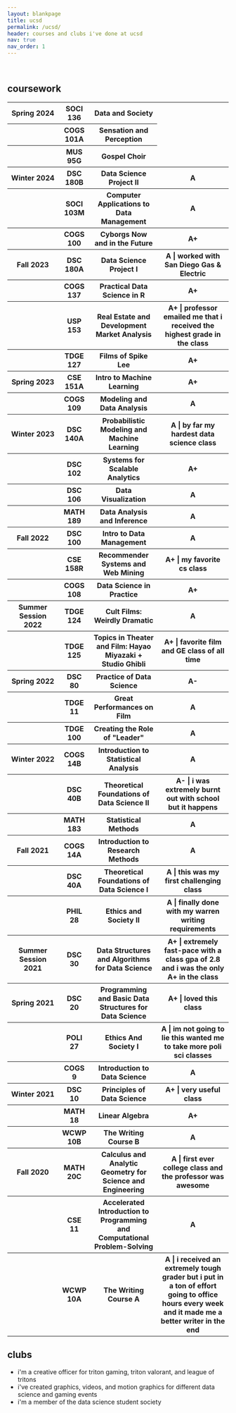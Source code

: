 ```yaml
---
layout: blankpage
title: ucsd
permalink: /ucsd/
header: courses and clubs i've done at ucsd
nav: true
nav_order: 1
---
```

<br>
<h2>coursework</h2>
<div class="table-responsive">
    <table class="table table-sm table-borderless">
        <!-- Spring2024 -->
        <tr>
          <th><b>Spring 2024</b></th>
          <th>SOCI 136</th>
          <th>Data and Society</th>
        </tr>
        <tr>
          <th></th>
          <th>COGS 101A</th>
          <th>Sensation and Perception</th>
        </tr>
        <tr>
          <th></th>
          <th>MUS 95G</th>
          <th>Gospel Choir</th>
        </tr>
        <!-- Winter2024 -->
        <tr>
          <th><b>Winter 2024</b></th>
          <th>DSC 180B</th>
          <th>Data Science Project II</th>
          <th class="course-desc">A</th>
        </tr>
        <tr>
          <th></th>
          <th>SOCI 103M</th>
          <th>Computer Applications to Data Management</th>
          <th class="course-desc">A</th>
        </tr>
        <tr>
          <th></th>
          <th>COGS 100</th>
          <th>Cyborgs Now and in the Future</th>
          <th class="course-desc">A+ </th>
        </tr>
        <!-- Fall2023 -->
        <tr>
          <th><b>Fall 2023</b></th>
          <th>DSC 180A</th>
          <th>Data Science Project I</th>
          <th class="course-desc">A | worked with San Diego Gas & Electric</th>
        </tr>
        <tr>
          <th></th>
          <th>COGS 137</th>
          <th>Practical Data Science in R</th>
          <th class="course-desc">A+</th>
        </tr>
        <tr>
          <th></th>
          <th>USP 153</th>
          <th>Real Estate and Development Market Analysis</th>
          <th class="course-desc">A+ | professor emailed me that i received the highest grade in the class</th>
        </tr>
        <tr>
          <th></th>
          <th>TDGE 127</th>
          <th>Films of Spike Lee</th>
          <th class="course-desc">A+</th>
        </tr>
        <!-- Spring2023 -->
        <tr>
          <th><b>Spring 2023</b></th>
          <th>CSE 151A</th>
          <th>Intro to Machine Learning</th>
          <th class="course-desc">A+</th>
        </tr>
        <tr>
          <th></th>
          <th>COGS 109</th>
          <th>Modeling and Data Analysis</th>
          <th class="course-desc">A</th>
        </tr>
        <!-- Winter2023 -->
        <tr>
          <th><b>Winter 2023</b></th>
          <th>DSC 140A</th>
          <th>Probabilistic Modeling and Machine Learning</th>
          <th class="course-desc">A | by far my hardest data science class</th>
        </tr>
        <tr>
          <th></th>
          <th>DSC 102</th>
          <th>Systems for Scalable Analytics</th>
          <th class="course-desc">A+</th>
        </tr>
        <tr>
          <th></th>
          <th>DSC 106</th>
          <th>Data Visualization</th>
          <th class="course-desc">A</th> 
        </tr>
        <tr>
          <th></th>
          <th>MATH 189</th>
          <th>Data Analysis and Inference</th>
          <th class="course-desc">A</th> 
        </tr>
        <!-- Fall2022 -->
        <tr>
          <th><b>Fall 2022</b></th>
          <th>DSC 100</th>
          <th>Intro to Data Management</th>
          <th class="course-desc">A</th>
        </tr>
        <tr>
          <th></th>
          <th>CSE 158R</th>
          <th>Recommender Systems and Web Mining</th>
          <th class="course-desc">A+ | my favorite cs class</th>
        </tr>
        <tr>
          <th></th>
          <th>COGS 108</th>
          <th>Data Science in Practice</th>
          <th class="course-desc">A+</th> 
        </tr>
        <!-- Summer Session 2022 -->
        <tr>
          <th><b>Summer Session 2022</b></th>
          <th>TDGE 124</th>
          <th>Cult Films: Weirdly Dramatic</th>
          <th class="course-desc">A</th>
        </tr>
        <tr>
          <th></th>
          <th>TDGE 125</th>
          <th>Topics in Theater and Film: Hayao Miyazaki + Studio Ghibli</th>
          <th class="course-desc">A+ | favorite film and GE class of all time</th>
        </tr>
        <!-- Spring2022 -->
        <tr>
          <th><b>Spring 2022</b></th>
          <th>DSC 80</th>
          <th>Practice of Data Science</th>
          <th class="course-desc">A-</th>
        </tr>
        <tr>
          <th></th>
          <th>TDGE 11</th>
          <th>Great Performances on Film</th>
          <th class="course-desc">A</th>
        </tr>
        <tr>
          <th></th>
          <th>TDGE 100</th>
          <th>Creating the Role of "Leader"</th>
          <th class="course-desc">A</th> 
        </tr>
        <!-- Winter2022 -->
        <tr>
          <th><b>Winter 2022</b></th>
          <th>COGS 14B</th>
          <th>Introduction to Statistical Analysis</th>
          <th class="course-desc">A</th>
        </tr>
        <tr>
          <th></th>
          <th>DSC 40B</th>
          <th>Theoretical Foundations of Data Science II</th>
          <th class="course-desc">A- | i was extremely burnt out with school but it happens</th>
        </tr>
        <tr>
          <th></th>
          <th>MATH 183</th>
          <th>Statistical Methods</th>
          <th class="course-desc">A</th> 
        </tr>
        <!-- Fall2021-->
        <tr>
          <th><b>Fall 2021</b></th>
          <th>COGS 14A</th>
          <th>Introduction to Research Methods</th>
          <th class="course-desc">A</th>
        </tr>
        <tr>
          <th></th>
          <th>DSC 40A</th>
          <th>Theoretical Foundations of Data Science I</th>
          <th class="course-desc">A | this was my first challenging class</th>
        </tr>
        <tr>
          <th></th>
          <th>PHIL 28</th>
          <th>Ethics and Society II</th>
          <th class="course-desc">A | finally done with my warren writing requirements</th>
        </tr>
        <!-- Summer Session 2021 -->
        <tr>
          <th><b>Summer Session 2021</b></th>
          <th>DSC 30</th>
          <th>Data Structures and Algorithms for Data Science</th>
          <th class="course-desc">A+ | extremely fast-pace with a class gpa of 2.8 and i was the only A+ in the class</th>
        </tr>
        <!-- Spring2021 -->
        <tr>
          <th><b>Spring 2021</b></th>
          <th>DSC 20</th>
          <th>Programming and Basic Data Structures for Data Science</th>
          <th class="course-desc">A+ | loved this class</th>
        </tr>
        <tr>
          <th></th>
          <th>POLI 27</th>
          <th>Ethics And Society I</th>
          <th class="course-desc">A | im not going to lie this wanted me to take more poli sci classes</th>
        </tr>
        <tr>
          <th></th>
          <th>COGS 9</th>
          <th>Introduction to Data Science</th>
          <th class="course-desc">A</th>
        </tr>
        <!-- Winter2021 -->
        <tr>
          <th><b>Winter 2021</b></th>
          <th>DSC 10</th>
          <th>Principles of Data Science</th>
          <th class="course-desc"> A+ | very useful class</th>
        </tr>
        <tr>
          <th></th>
          <th>MATH 18</th>
          <th>Linear Algebra</th>
          <th class="course-desc">A+</th>
        </tr>
        <tr>
          <th></th>
          <th>WCWP 10B</th>
          <th>The Writing Course B</th>
          <th class="course-desc">A</th>
        </tr>
        <!-- Fall2020 -->
        <tr>
          <th width="100px"><b>Fall 2020   </b></th>
          <th>MATH 20C</th>
          <th>Calculus and Analytic Geometry for Science and Engineering</th>
          <th class="course-desc">A | first ever college class and the professor was awesome</th>
        </tr>
        <tr>
          <th></th>
          <th>CSE 11</th>
          <th>Accelerated Introduction to Programming and Computational Problem-Solving</th>
          <th class="course-desc">A</th>
        </tr>
        <tr>
          <th></th>
          <th>WCWP 10A</th>
          <th>The Writing Course A</th>
          <th class="course-desc">A | i received an extremely tough grader but i put in a ton of effort going to office hours every week and it made me a better writer in the end</th> 
        </tr>
    </table>
</div>

<h2 class="padded">clubs</h2>
<ul class="hearts">
    <li>i'm a creative officer for triton gaming, triton valorant, and league of tritons</li>
    <li>i've created graphics, videos, and motion graphics for different data science and gaming events</li>
    <li>i'm a member of the data science student society</li>
</ul>